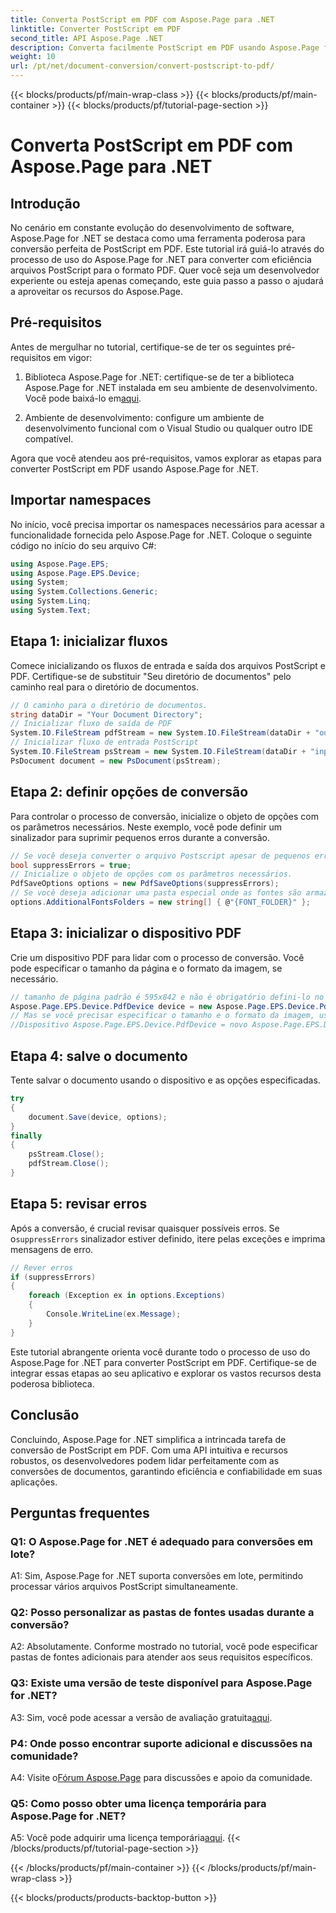 ```yaml
---
title: Converta PostScript em PDF com Aspose.Page para .NET
linktitle: Converter PostScript em PDF
second_title: API Aspose.Page .NET
description: Converta facilmente PostScript em PDF usando Aspose.Page for .NET. Robusto, confiável e amigável ao desenvolvedor.
weight: 10
url: /pt/net/document-conversion/convert-postscript-to-pdf/
---
```


{{< blocks/products/pf/main-wrap-class >}}
{{< blocks/products/pf/main-container >}}
{{< blocks/products/pf/tutorial-page-section >}}

# Converta PostScript em PDF com Aspose.Page para .NET

## Introdução

No cenário em constante evolução do desenvolvimento de software, Aspose.Page for .NET se destaca como uma ferramenta poderosa para conversão perfeita de PostScript em PDF. Este tutorial irá guiá-lo através do processo de uso do Aspose.Page for .NET para converter com eficiência arquivos PostScript para o formato PDF. Quer você seja um desenvolvedor experiente ou esteja apenas começando, este guia passo a passo o ajudará a aproveitar os recursos do Aspose.Page.

## Pré-requisitos

Antes de mergulhar no tutorial, certifique-se de ter os seguintes pré-requisitos em vigor:

1.  Biblioteca Aspose.Page for .NET: certifique-se de ter a biblioteca Aspose.Page for .NET instalada em seu ambiente de desenvolvimento. Você pode baixá-lo em[aqui](https://releases.aspose.com/page/net/).

2. Ambiente de desenvolvimento: configure um ambiente de desenvolvimento funcional com o Visual Studio ou qualquer outro IDE compatível.

Agora que você atendeu aos pré-requisitos, vamos explorar as etapas para converter PostScript em PDF usando Aspose.Page for .NET.

## Importar namespaces

No início, você precisa importar os namespaces necessários para acessar a funcionalidade fornecida pelo Aspose.Page for .NET. Coloque o seguinte código no início do seu arquivo C#:

```csharp
using Aspose.Page.EPS;
using Aspose.Page.EPS.Device;
using System;
using System.Collections.Generic;
using System.Linq;
using System.Text;
```

## Etapa 1: inicializar fluxos

Comece inicializando os fluxos de entrada e saída dos arquivos PostScript e PDF. Certifique-se de substituir "Seu diretório de documentos" pelo caminho real para o diretório de documentos.

```csharp
// O caminho para o diretório de documentos.
string dataDir = "Your Document Directory";
// Inicializar fluxo de saída de PDF
System.IO.FileStream pdfStream = new System.IO.FileStream(dataDir + "outputPDF_out.pdf", System.IO.FileMode.Create, System.IO.FileAccess.Write);
// Inicializar fluxo de entrada PostScript
System.IO.FileStream psStream = new System.IO.FileStream(dataDir + "input.ps", System.IO.FileMode.Open, System.IO.FileAccess.Read);
PsDocument document = new PsDocument(psStream);
```

## Etapa 2: definir opções de conversão

Para controlar o processo de conversão, inicialize o objeto de opções com os parâmetros necessários. Neste exemplo, você pode definir um sinalizador para suprimir pequenos erros durante a conversão.

```csharp
// Se você deseja converter o arquivo Postscript apesar de pequenos erros, defina este sinalizador
bool suppressErrors = true;
// Inicialize o objeto de opções com os parâmetros necessários.
PdfSaveOptions options = new PdfSaveOptions(suppressErrors);
// Se você deseja adicionar uma pasta especial onde as fontes são armazenadas. A pasta de fontes padrão no sistema operacional está sempre incluída.
options.AdditionalFontsFolders = new string[] { @"{FONT_FOLDER}" };
```

## Etapa 3: inicializar o dispositivo PDF

Crie um dispositivo PDF para lidar com o processo de conversão. Você pode especificar o tamanho da página e o formato da imagem, se necessário.

```csharp
// tamanho de página padrão é 595x842 e não é obrigatório defini-lo no PdfDevice
Aspose.Page.EPS.Device.PdfDevice device = new Aspose.Page.EPS.Device.PdfDevice(pdfStream);
// Mas se você precisar especificar o tamanho e o formato da imagem, use a seguinte linha
//Dispositivo Aspose.Page.EPS.Device.PdfDevice = novo Aspose.Page.EPS.Device.PdfDevice(pdfStream, novo System.Drawing.Size(595, 842));
```

## Etapa 4: salve o documento

Tente salvar o documento usando o dispositivo e as opções especificadas.

```csharp
try
{
    document.Save(device, options);
}
finally
{
    psStream.Close();
    pdfStream.Close();
}
```

## Etapa 5: revisar erros

 Após a conversão, é crucial revisar quaisquer possíveis erros. Se o`suppressErrors` sinalizador estiver definido, itere pelas exceções e imprima mensagens de erro.

```csharp
// Rever erros
if (suppressErrors)
{
    foreach (Exception ex in options.Exceptions)
    {
        Console.WriteLine(ex.Message);
    }
}
```

Este tutorial abrangente orienta você durante todo o processo de uso do Aspose.Page for .NET para converter PostScript em PDF. Certifique-se de integrar essas etapas ao seu aplicativo e explorar os vastos recursos desta poderosa biblioteca.

## Conclusão

Concluindo, Aspose.Page for .NET simplifica a intrincada tarefa de conversão de PostScript em PDF. Com uma API intuitiva e recursos robustos, os desenvolvedores podem lidar perfeitamente com as conversões de documentos, garantindo eficiência e confiabilidade em suas aplicações.

## Perguntas frequentes

### Q1: O Aspose.Page for .NET é adequado para conversões em lote?

A1: Sim, Aspose.Page for .NET suporta conversões em lote, permitindo processar vários arquivos PostScript simultaneamente.

### Q2: Posso personalizar as pastas de fontes usadas durante a conversão?

A2: Absolutamente. Conforme mostrado no tutorial, você pode especificar pastas de fontes adicionais para atender aos seus requisitos específicos.

### Q3: Existe uma versão de teste disponível para Aspose.Page for .NET?

 A3: Sim, você pode acessar a versão de avaliação gratuita[aqui](https://releases.aspose.com/).

### P4: Onde posso encontrar suporte adicional e discussões na comunidade?

 A4: Visite o[Fórum Aspose.Page](https://forum.aspose.com/c/page/39) para discussões e apoio da comunidade.

### Q5: Como posso obter uma licença temporária para Aspose.Page for .NET?

 A5: Você pode adquirir uma licença temporária[aqui](https://purchase.aspose.com/temporary-license/).
{{< /blocks/products/pf/tutorial-page-section >}}

{{< /blocks/products/pf/main-container >}}
{{< /blocks/products/pf/main-wrap-class >}}

{{< blocks/products/products-backtop-button >}}
